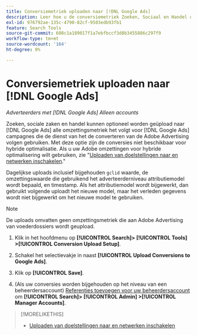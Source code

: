 ```yaml
---
title: Conversiemetriek uploaden naar [!DNL Google Ads]
description: Leer hoe u de conversiemetriek Zoeken, Sociaal en Handel uploadt naar [!DNL Google Ads].
exl-id: 976792ae-135c-4790-82cf-9503edb93fb1
feature: Search Tools
source-git-commit: 608c1a189017f1a7ebfbccf3d8b3455886c297f9
workflow-type: tm+mt
source-wordcount: '164'
ht-degree: 0%

---
```


# Conversiemetriek uploaden naar [!DNL Google Ads]

*Adverteerders met [!DNL Google Ads] Alleen accounts*

Zoeken, sociale zaken en handel kunnen optioneel worden geüpload naar [!DNL Google Ads] alle omzettingsmetriek het volgt voor [!DNL Google Ads] campagnes die de dienst van het de converteren van de Adobe Advertising volgen gebruiken. Met deze optie zijn de conversies niet beschikbaar voor hybride optimalisatie. Als u uw Adobe omzettingen voor hybride optimalisering wilt gebruiken, zie &quot;[Uploaden van doelstellingen naar en netwerken inschakelen](objective-upload-to-networks.md).&quot;

Dagelijkse uploads inclusief bijgehouden `gclid` waarde, de omzettingswaarde die gebruikend het adverteerderniveau attributiemodel wordt bepaald, en timestamp. Als het attributiemodel wordt bijgewerkt, dan gebruikt volgende uploadt het nieuwe model, maar het verleden gegevens wordt niet bijgewerkt om het nieuwe model te gebruiken.

>[!NOTE]
>
>De uploads omvatten geen omzettingsmetriek die aan Adobe Advertising van voederdossiers wordt geupload.

1. Klik in het hoofdmenu op **[!UICONTROL Search]> [!UICONTROL Tools] >[!UICONTROL Conversion Upload Setup]**.

1. Schakel het selectievakje in naast **[!UICONTROL Upload Conversions to Google Ads]**.

1. Klik op **[!UICONTROL Save]**.

1. (Als uw conversies worden bijgehouden op het niveau van een beheerdersaccount) [Referenties toevoegen voor uw beheerdersaccount](/help/search-social-commerce/admin/manager-accounts.md) om **[!UICONTROL Search]> [!UICONTROL Admin] >[!UICONTROL Manager Accounts]**.

>[!MORELIKETHIS]
>
>* [Uploaden van doelstellingen naar en netwerken inschakelen](objective-upload-to-networks.md)
